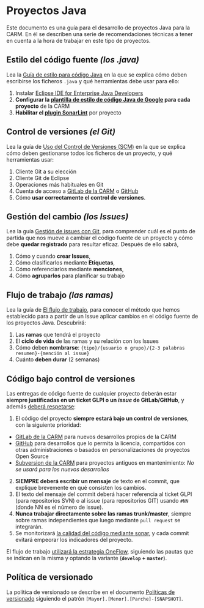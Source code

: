 
# Proyectos Java

Este documento es una guía para el desarrollo de proyectos Java para la CARM. En él se describen una serie de recomendaciones técnicas a tener en cuenta a la hora de trabajar en este tipo de proyectos.


## Estilo del código fuente *(los .java)*


Lea la [Guía de estilo para código Java](Guia-codigo-java.md) en la que se explica cómo deben escribirse los ficheros ```.java``` y qué herramientas debe usar para ello:

1. Instalar [Eclipse IDE for Enterprise Java Developers](https://www.eclipse.org/downloads/packages/)
2. **Configurar la [plantilla de estilo de código Java de Google](https://github.com/google/styleguide/blob/gh-pages/eclipse-java-google-style.xml) para cada proyecto** de la CARM
3. **Habilitar el [plugin SonarLint](https://www.sonarlint.org/eclipse/)** por proyecto

## Control de versiones *(el Git)*

Lea la guía de [Uso del Control de Versiones (SCM)](Guia-SCM.md) en la que se explica cómo deben gestionarse todos los ficheros de un proyecto, y qué herramientas usar:

1. Cliente Git a su elección
2. Cliente Git de Eclipse
3. Operaciones más habituales en Git
4. Cuenta de acceso a [GitLab de la CARM](https://gitlab.carm.es) o [GitHub](https://github.com/carm-es/)
5. Cómo **usar correctamente el control de versiones**.


## Gestión del cambio *(los Issues)*

Lea la guía [Gestión de issues con Git](Guia-Issues.md), para comprender cuál es el punto de partida que
nos mueve a cambiar el código fuente de un proyecto y cómo debe 
**quedar registrado** para resultar eficaz. Después de ello sabrá, 

1. Cómo y cuando **crear Issues**,
2. Cómo clasificarlos mediante **Etiquetas**,
3. Cómo referenciarlos mediante **menciones**,
4. Cómo **agruparlos** para planificar su trabajo 

## Flujo de trabajo  *(las ramas)*

Lea la guía de [El flujo de trabajo](Guia-Workflow.md), para conocer el método que hemos establecido para a partir de un Issue
aplicar cambios en el código fuente de los proyectos Java. Descubrirá:

1. Las **ramas** que tendrá el proyecto
2. El **ciclo de vida** de las ramas y su relación con los Issues
3. Cómo deben **nombrarse**: ```{tipo}/{usuario o grupo}/{2-3 palabras resumen}-{mención al issue}``` 
4. Cuánto **deben durar** (2 semanas)



## Código bajo control de versiones

Las entregas de código fuente de cualquier proyecto deberán estar **siempre justificadas en un ticket GLPI o un *issue* de GitLab/GitHub**, y además [deberá respetarse](https://www.campusmvp.es/recursos/post/los-10-mandamientos-del-control-de-codigo-fuente.aspx):

1. El código del proyecto **siempre estará bajo un control de versiones**, con la siguiente prioridad:
* [GitLab de la CARM](https://gitlab.carm.es) para nuevos desarrollos propios de la CARM
* [GitHub](https://github.com/carm-es/) para desarrollos que lo permita la licencia, compartidos con otras administraciones o basados en personalizaciones de proyectos Open Source
* [Subversion de la CARM](https://vcs.carm.es) para proyectos antiguos en mantenimiento: *No se usará para los nuevos desarrollos*
2. **SIEMPRE deberá escribir un mensaje** de texto en el commit, que explique brevemente en qué consisten los cambios.
3. El texto del mensaje del commit deberá hacer referencia al ticket GLPI (para repositorios SVN) o al issue (para repositorios GIT) usando ```#NN``` (donde NN es el número de issue).
4. **Nunca trabajar directamente sobre las ramas trunk/master**, siempre sobre ramas independientes que luego mediante ```pull request``` se integrarán.
5. Se monitorizará [la calidad del código mediante sonar](https://sonarqube-pru.carm.es/projects), y cada commit evitará empeorar los indicadores del proyecto.

El flujo de trabajo [utilizará la estrategia OneFlow](https://www.endoflineblog.com/oneflow-a-git-branching-model-and-workflow), siguiendo las pautas que se indican en la misma y optando la variante (**```develop``` + ```master```**).


## Política de versionado

La política de versionado se describe en el documento [Políticas de versionado](../Politicas-de-versionado.md) siguiendo el patrón ```[Mayor].[Menor].[Parche]-[SNAPSHOT]```.